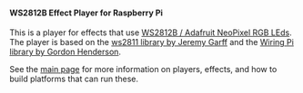 #### WS2812B Effect Player for Raspberry Pi

This is a player for effects that use [WS2812B / Adafruit NeoPixel RGB LEds](https://www.adafruit.com/datasheets/WS2812B.pdf). The player is based on the [ws2811 library by Jeremy Garff](https://github.com/jgarff/rpi_ws281x) and the [Wiring Pi library by Gordon Henderson](http://wiringpi.com/).

See the [main page](https://github.com/rogerdahl/ws2812b-neopixel-stuff) for more information on players, effects, and how to build platforms that can run these.
